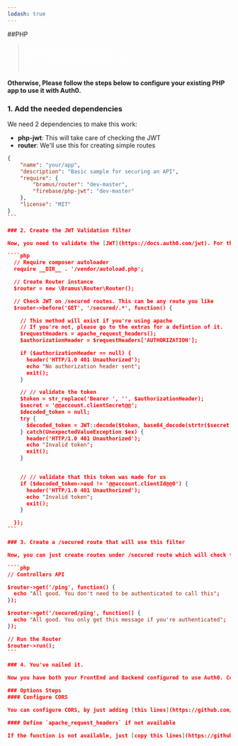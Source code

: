 ```yaml
---
lodash: true
---
```


##PHP

<div class="package">
  <blockquote>
    <a href="https://docs.auth0.com/auth0-PHP/master/create-package?path=examples/basic-api&type=server@@account.clientParam@@" class="btn btn-lg btn-success btn-package" style="text-transform: uppercase; color: white">
      <span style="display: block">Download a Seed project</span>
      <% if (account.userName) { %>
      <span class="smaller" style="display:block; font-size: 11px">with your Auth0 API Keys already set and configured</span>
      <% } %>
    </a>
  </blockquote>
</div>

**Otherwise, Please follow the steps below to configure your existing PHP app to use it with Auth0.**

### 1. Add the needed dependencies

We need 2 dependencies to make this work:

* **php-jwt**: This will take care of checking the JWT
* **router**: We'll use this for creating simple routes

````json
{
    "name": "your/app",
    "description": "Basic sample for securing an API",
    "require": {
        "bramus/router": "dev-master",
        "firebase/php-jwt": "dev-master"
    },
    "license": "MIT"
}
```

### 2. Create the JWT Validation filter

Now, you need to validate the [JWT](https://docs.auth0.com/jwt). For that, we'll create a filter that will run in the routes we need.

````php
  // Require composer autoloader
  require __DIR__ . '/vendor/autoload.php';

  // Create Router instance
  $router = new \Bramus\Router\Router();

  // Check JWT on /secured routes. This can be any route you like
  $router->before('GET', '/secured/.*', function() {

    // This method will exist if you're using apache
    // If you're not, please go to the extras for a defintion of it.
    $requestHeaders = apache_request_headers();
    $authorizationHeader = $requestHeaders['AUTHORIZATION'];

    if ($authorizationHeader == null) {
      header('HTTP/1.0 401 Unauthorized');
      echo "No authorization header sent";
      exit();
    }

    // // validate the token
    $token = str_replace('Bearer ', '', $authorizationHeader);
    $secret = '@@account.clientSecret@@';
    $decoded_token = null;
    try {
      $decoded_token = JWT::decode($token, base64_decode(strtr($secret, '-_', '+/')) );
    } catch(UnexpectedValueException $ex) {
      header('HTTP/1.0 401 Unauthorized');
      echo "Invalid token";
      exit();
    }


    // // validate that this token was made for us
    if ($decoded_token->aud != '@@account.clientId@@0') {
      header('HTTP/1.0 401 Unauthorized');
      echo "Invalid token";
      exit();
    }

  });
```

### 3. Create a /secured route that will use this filter

Now, you can just create routes under /secured route which will check the JWT

````php
// Controllers API

$router->get('/ping', function() {
  echo "All good. You don't need to be authenticated to call this";
});

$router->get('/secured/ping', function() {
  echo "All good. You only get this message if you're authenticated";
});

// Run the Router
$router->run();
```

### 4. You've nailed it.

Now you have both your FrontEnd and Backend configured to use Auth0. Congrats, you're awesome!

### Options Steps
#### Configure CORS

You can configure CORS, by just adding [this lines](https://github.com/auth0/auth0-PHP/blob/master/examples/basic-api/index.php#L45-L54) to your `index.php`

#### Define `apache_request_headers` if not available

If the function is not available, just [copy this lines](https://github.com/auth0/auth0-PHP/blob/master/examples/basic-api/index.php#L8-L29) to your `index.php`
